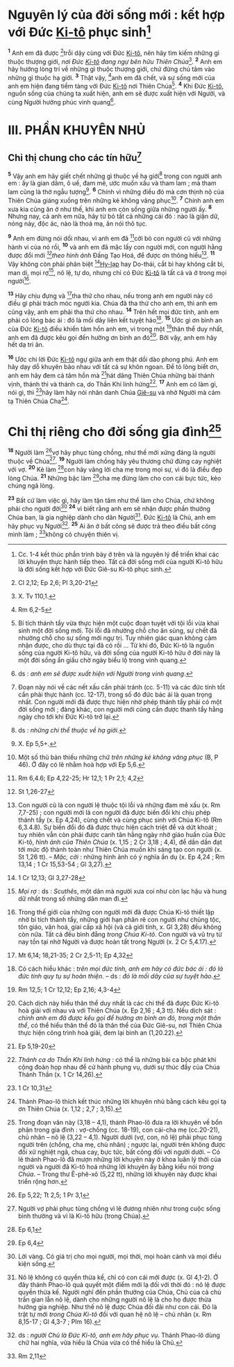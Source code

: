 # Nguyên lý của đời sống mới : kết hợp với Đức [Ki-tô]() phục sinh[^1-e92d1a3d-b733-4a76-a51b-65dac1f27e77]
<sup><b>1</b></sup> Anh em đã được [^1@-e92d1a3d-b733-4a76-a51b-65dac1f27e77]trỗi dậy cùng với Đức [Ki-tô](), nên hãy tìm kiếm những gì thuộc thượng giới, *nơi Đức [Ki-tô]() đang ngự bên hữu Thiên Chúa*[^2-e92d1a3d-b733-4a76-a51b-65dac1f27e77]. <sup><b>2</b></sup> Anh em hãy hướng lòng trí về những gì thuộc thượng giới, chứ đừng chú tâm vào những gì thuộc hạ giới. <sup><b>3</b></sup> Thật vậy, [^2@-e92d1a3d-b733-4a76-a51b-65dac1f27e77]anh em đã chết, và sự sống mới của anh em hiện đang tiềm tàng với Đức [Ki-tô]() nơi Thiên Chúa[^3-e92d1a3d-b733-4a76-a51b-65dac1f27e77]. <sup><b>4</b></sup> Khi Đức [Ki-tô](), nguồn sống của chúng ta xuất hiện, anh em sẽ được xuất hiện với Người, và cùng Người hưởng phúc vinh quang[^4-e92d1a3d-b733-4a76-a51b-65dac1f27e77].


# III. PHẦN KHUYÊN NHỦ

## Chỉ thị chung cho các tín hữu[^5-e92d1a3d-b733-4a76-a51b-65dac1f27e77]
<sup><b>5</b></sup> Vậy anh em hãy giết chết những gì thuộc về hạ giới[^6-e92d1a3d-b733-4a76-a51b-65dac1f27e77] trong con người anh em : ấy là gian dâm, ô uế, đam mê, ước muốn xấu và tham lam ; mà tham lam cũng là thờ ngẫu tượng[^7-e92d1a3d-b733-4a76-a51b-65dac1f27e77]. <sup><b>6</b></sup> Chính vì những điều đó mà cơn thịnh nộ của Thiên Chúa giáng xuống trên những kẻ không vâng phục[^8-e92d1a3d-b733-4a76-a51b-65dac1f27e77]. <sup><b>7</b></sup> Chính anh em xưa kia cũng ăn ở như thế, khi anh em còn sống giữa những người ấy. <sup><b>8</b></sup> Nhưng nay, cả anh em nữa, hãy từ bỏ tất cả những cái đó : nào là giận dữ, nóng nảy, độc ác, nào là thoá mạ, ăn nói thô tục.

<sup><b>9</b></sup> Anh em đừng nói dối nhau, vì anh em đã [^3@-e92d1a3d-b733-4a76-a51b-65dac1f27e77]cởi bỏ con người cũ với những hành vi của nó rồi, <sup><b>10</b></sup> và anh em đã mặc lấy con người mới, con người hằng được đổi mới *[^4@-e92d1a3d-b733-4a76-a51b-65dac1f27e77]theo hình ảnh* Đấng Tạo Hoá, để được ơn thông hiểu[^9-e92d1a3d-b733-4a76-a51b-65dac1f27e77]. <sup><b>11</b></sup> Vậy không còn phải phân biệt [^5@-e92d1a3d-b733-4a76-a51b-65dac1f27e77][Hy-lạp]() hay Do-thái, cắt bì hay không cắt bì, man di, mọi rợ[^10-e92d1a3d-b733-4a76-a51b-65dac1f27e77], nô lệ, tự do, nhưng chỉ có Đức [Ki-tô]() là tất cả và ở trong mọi người[^11-e92d1a3d-b733-4a76-a51b-65dac1f27e77].

<sup><b>13</b></sup> Hãy chịu đựng và [^8@-e92d1a3d-b733-4a76-a51b-65dac1f27e77]tha thứ cho nhau, nếu trong anh em người này có điều gì phải trách móc người kia. Chúa đã tha thứ cho anh em, thì anh em cũng vậy, anh em phải tha thứ cho nhau. <sup><b>14</b></sup> Trên hết mọi đức tính, anh em phải có lòng bác ái : đó là mối dây liên kết tuyệt hảo[^13-e92d1a3d-b733-4a76-a51b-65dac1f27e77]. <sup><b>15</b></sup> Ước gì ơn bình an của Đức [Ki-tô]() điều khiển tâm hồn anh em, vì trong một [^9@-e92d1a3d-b733-4a76-a51b-65dac1f27e77]thân thể duy nhất, anh em đã được kêu gọi đến hưởng ơn bình an đó[^14-e92d1a3d-b733-4a76-a51b-65dac1f27e77]. Bởi vậy, anh em hãy hết dạ tri ân.

<sup><b>16</b></sup> Ước chi lời Đức [Ki-tô]() ngự giữa anh em thật dồi dào phong phú. Anh em hãy dạy dỗ khuyên bảo nhau với tất cả sự khôn ngoan. Để tỏ lòng biết ơn, anh em hãy đem cả tâm hồn mà [^10@-e92d1a3d-b733-4a76-a51b-65dac1f27e77]hát dâng Thiên Chúa những bài thánh vịnh, thánh thi và thánh ca, do Thần Khí linh hứng[^15-e92d1a3d-b733-4a76-a51b-65dac1f27e77]. <sup><b>17</b></sup> Anh em có làm gì, nói gì, thì [^11@-e92d1a3d-b733-4a76-a51b-65dac1f27e77]hãy làm hãy nói nhân danh Chúa [Giê-su]() và nhờ Người mà cảm tạ Thiên Chúa Cha[^16-e92d1a3d-b733-4a76-a51b-65dac1f27e77].


# Chỉ thị riêng cho đời sống gia đình[^17-e92d1a3d-b733-4a76-a51b-65dac1f27e77]
<sup><b>18</b></sup> Người làm [^12@-e92d1a3d-b733-4a76-a51b-65dac1f27e77]vợ hãy phục tùng chồng, như thế mới xứng đáng là người thuộc về Chúa[^18-e92d1a3d-b733-4a76-a51b-65dac1f27e77]. <sup><b>19</b></sup> Người làm chồng hãy yêu thương chứ đừng cay nghiệt với vợ. <sup><b>20</b></sup> Kẻ làm [^13@-e92d1a3d-b733-4a76-a51b-65dac1f27e77]con hãy vâng lời cha mẹ trong mọi sự, vì đó là điều đẹp lòng Chúa. <sup><b>21</b></sup> Những bậc làm [^14@-e92d1a3d-b733-4a76-a51b-65dac1f27e77]cha mẹ đừng làm cho con cái bực tức, kẻo chúng ngã lòng.

<sup><b>23</b></sup> Bất cứ làm việc gì, hãy làm tận tâm như thể làm cho Chúa, chứ không phải cho người đời[^21-e92d1a3d-b733-4a76-a51b-65dac1f27e77] <sup><b>24</b></sup> vì biết rằng anh em sẽ nhận được phần thưởng Chúa ban, là gia nghiệp dành cho dân Người[^22-e92d1a3d-b733-4a76-a51b-65dac1f27e77]. Đức [Ki-tô]() là Chủ, anh em hãy phục vụ Người[^23-e92d1a3d-b733-4a76-a51b-65dac1f27e77]. <sup><b>25</b></sup> Ai ăn ở bất công sẽ được trả theo điều bất công mình làm ; [^16@-e92d1a3d-b733-4a76-a51b-65dac1f27e77]không có chuyện thiên vị.

[^1-e92d1a3d-b733-4a76-a51b-65dac1f27e77]: Cc. 1-4 kết thúc phần trình bày ở trên và là nguyên lý để triển khai các lời khuyên thực hành tiếp theo. Tất cả đời sống mới của người Ki-tô hữu là đời sống kết hợp với Đức Giê-su Ki-tô phục sinh.
[^2-e92d1a3d-b733-4a76-a51b-65dac1f27e77]: X. Tv 110,1.
[^3-e92d1a3d-b733-4a76-a51b-65dac1f27e77]: Bí tích thánh tẩy vừa thực hiện một cuộc đoạn tuyệt với tội lỗi vừa khai sinh một đời sống mới. Tội lỗi đã nhường chỗ cho ân sủng, sự chết đã nhường chỗ cho sự sống mới ngự trị. Tuy nhiên giác quan không cảm nhận được, cho dù thực tại đã có rồi ... Từ khi đó, Đức Ki-tô là nguồn sống của người Ki-tô hữu, và đời sống của người Ki-tô hữu ở đời này là một đời sống ẩn giấu chờ ngày biểu lộ trong vinh quang.
[^4-e92d1a3d-b733-4a76-a51b-65dac1f27e77]: ds : *anh em sẽ được xuất hiện với Người trong vinh quang*.
[^5-e92d1a3d-b733-4a76-a51b-65dac1f27e77]: Đoạn này nói về các nết xấu cần phải tránh (cc. 5-11) và các đức tính tốt cần phải thực hành (cc. 12-17), trong số đó đức bác ái là quan trọng nhất. Con người mới đã được thực hiện nhờ phép thánh tẩy phải có một đời sống mới ; đàng khác, con người mới cũng cần được thanh tẩy hằng ngày cho tới khi Đức Ki-tô trở lại.
[^6-e92d1a3d-b733-4a76-a51b-65dac1f27e77]: ds : *những chi thể thuộc về hạ giới.*
[^7-e92d1a3d-b733-4a76-a51b-65dac1f27e77]: X. Ep 5,5+.
[^8-e92d1a3d-b733-4a76-a51b-65dac1f27e77]: Một số thủ bản thiếu những chữ *trên những kẻ không vâng phục* (B, P 46). Ở đây có lẽ nhằm hoà hợp với Ep 5,6.
[^9-e92d1a3d-b733-4a76-a51b-65dac1f27e77]: Con người cũ là con người lệ thuộc tội lỗi và những đam mê xấu (x. Rm 7,7-25) ; con người mới là con người đã được biến đổi khi chịu phép thánh tẩy (x. Ep 4,24), cùng chết và cùng phục sinh với Chúa Ki-tô (Rm 6,3.4.8). Sự biến đổi đó đã được thực hiện cách triệt để và dứt khoát ; tuy nhiên vẫn còn phải được canh tân hằng ngày nhờ giáo huấn của Đức Ki-tô, *hình ảnh của Thiên Chúa* (x. 1,15 ; 2 Cr 3,18 ; 4,4), để dần dần đạt tới mức độ thành toàn như Thiên Chúa muốn khi sáng tạo con người (x. St 1,26 tt). – *Mặc, cởi* : những hình ảnh có ý nghĩa ẩn dụ (x. Ep 4,24 ; Rm 13,14 ; 1 Cr 15,53-54 ; Gl 3,27).
[^10-e92d1a3d-b733-4a76-a51b-65dac1f27e77]: *Mọi rợ* : ds : *Scuthês*, một dân mà người xưa coi như còn lạc hậu và hung dữ nhất trong số những dân man đi.
[^11-e92d1a3d-b733-4a76-a51b-65dac1f27e77]: Trong thế giới của những con người mới đã được Chúa Ki-tô thiết lập nhờ bí tích thánh tẩy, những giới hạn phân rẽ con người như chủng tộc, tôn giáo, văn hoá, giai cấp xã hội (và cả giới tính, x. Gl 3,28) đều không còn nữa. Tất cả đều bình đẳng *trong Chúa Ki-tô*. Con người và vũ trụ từ nay tồn tại nhờ Người và được hoàn tất trong Người (x. 2 Cr 5,4.17).
[^13-e92d1a3d-b733-4a76-a51b-65dac1f27e77]: Có cách hiểu khác : *trên mọi đức tính, anh em hãy có đức bác ái : đó là đức tính quy tụ sự hoàn thiện*. – ds : *đó là mối dây của sự tuyệt hảo*.
[^14-e92d1a3d-b733-4a76-a51b-65dac1f27e77]: Cách dịch này hiểu thân thể duy nhất là các chi thể đã được Đức Ki-tô hoà giải với nhau và với Thiên Chúa (x. Ep 2,16 ; 4,3 tt). Nếu dịch sát : *chính anh em đã được kêu gọi để hưởng ơn bình an đó, trong một thân thể*, có thể hiểu thân thể đó là thân thể của Đức Giê-su, nơi Thiên Chúa thực hiện công trình hoà giải, đem lại bình an (1,20.22).
[^15-e92d1a3d-b733-4a76-a51b-65dac1f27e77]: *Thánh ca do Thần Khí linh hứng* : có thể là những bài ca bộc phát khi cộng đoàn họp nhau để cử hành phụng vụ, dưới sự thúc đẩy của Chúa Thánh Thần (x. 1 Cr 14,26).
[^16-e92d1a3d-b733-4a76-a51b-65dac1f27e77]: Thánh Phao-lô thích kết thúc những lời khuyên nhủ bằng cách kêu gọi tạ ơn Thiên Chúa (x. 1,12 ; 2,7 ; 3,15).
[^17-e92d1a3d-b733-4a76-a51b-65dac1f27e77]: Trong đoạn văn này (3,18 – 4,1), thánh Phao-lô đưa ra lời khuyên về bổn phận trong gia đình : vợ-chồng (cc. 18-19), con cái-cha mẹ (cc.20-21), chủ nhân – nô lệ (3,22 – 4,1). Người dưới (vợ, con, nô lệ) phải phục tùng người trên (chồng, cha mẹ, chủ nhân) ; ngược lại, người trên không được đối xử nghiệt ngã, chua cay, bực tức, bất công đối với người dưới. – Có lẽ thánh Phao-lô đã mượn những lời khuyên này ở khoa luân lý thời của người và người đã Ki-tô hoá những lời khuyên ấy bằng kiểu nói *trong Chúa*. – Trong thư Ê-phê-xô (5,22 tt), những lời khuyên này được khai triển rộng hơn.
[^18-e92d1a3d-b733-4a76-a51b-65dac1f27e77]: Người vợ phải phục tùng chồng vì lẽ đương nhiên như trong cuộc sống bình thường và vì là Ki-tô hữu (trong Chúa).
[^21-e92d1a3d-b733-4a76-a51b-65dac1f27e77]: Lời vàng. Có giá trị cho mọi người, mọi thời, mọi hoàn cảnh và mọi điều kiện sống.
[^22-e92d1a3d-b733-4a76-a51b-65dac1f27e77]: Nô lệ không có quyền thừa kế, chỉ có con cái mới được (x. Gl 4,1-2). Ở đây thánh Phao-lô quả quyết một điểm mới lạ đối với thời đó : nô lệ được quyền thừa kế. Người nghĩ đến phần thưởng của Chúa, Chủ của cả chủ trần gian lẫn nô lệ, dành cho những người nô lệ là cho họ được thừa hưởng gia nghiệp. Như thế nô lệ được Chúa đối đãi như con cái. Đó là trật tự mới *trong Chúa Ki-tô* đối với quan hệ nô lệ – chủ nhân (x. Rm 8,15-17 ; Gl 4,3-7 ; Plm 16).
[^23-e92d1a3d-b733-4a76-a51b-65dac1f27e77]: ds : *người Chủ là Đức Ki-tô, anh em hãy phục vụ*. Thánh Phao-lô dùng chữ hai nghĩa, vừa hiểu là Chúa vừa có thể hiểu là Chủ.
[^1@-e92d1a3d-b733-4a76-a51b-65dac1f27e77]: Cl 2,12; Ep 2,6; Pl 3,20-21
[^2@-e92d1a3d-b733-4a76-a51b-65dac1f27e77]: Rm 6,2-5
[^3@-e92d1a3d-b733-4a76-a51b-65dac1f27e77]: Rm 6,4.6; Ep 4,22-25; Hr 12,1; 1 Pr 2,1; 4,2
[^4@-e92d1a3d-b733-4a76-a51b-65dac1f27e77]: St 1,26-27
[^5@-e92d1a3d-b733-4a76-a51b-65dac1f27e77]: 1 Cr 12,13; Gl 3,27-28
[^8@-e92d1a3d-b733-4a76-a51b-65dac1f27e77]: Mt 6,14; 18,21-35; 2 Cr 2,5-11; Ep 4,32
[^9@-e92d1a3d-b733-4a76-a51b-65dac1f27e77]: Rm 12,5; 1 Cr 12,12; Ep 2,16; 4,3-4
[^10@-e92d1a3d-b733-4a76-a51b-65dac1f27e77]: Ep 5,19-20
[^11@-e92d1a3d-b733-4a76-a51b-65dac1f27e77]: 1 Cr 10,31
[^12@-e92d1a3d-b733-4a76-a51b-65dac1f27e77]: Ep 5,22; Tt 2,5; 1 Pr 3,1
[^13@-e92d1a3d-b733-4a76-a51b-65dac1f27e77]: Ep 6,1
[^14@-e92d1a3d-b733-4a76-a51b-65dac1f27e77]: Ep 6,4
[^16@-e92d1a3d-b733-4a76-a51b-65dac1f27e77]: Rm 2,11